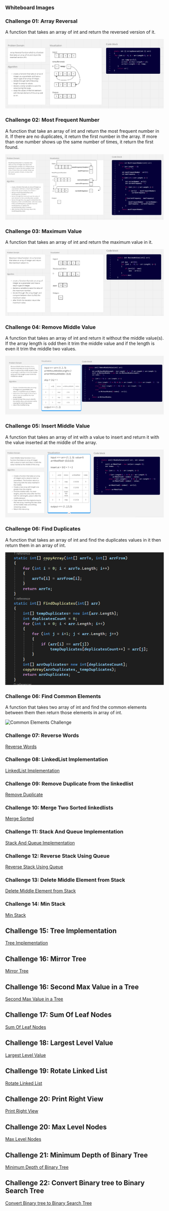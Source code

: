 ### Whiteboard Images

### Challenge 01: Array Reversal

A function that takes an array of int and return the reversed version of it.

![Array Reversal Whiteboard](./whiteboard-challenges/ArrayReversal.PNG)

### Challenge 02: Most Frequent Number

A function that take an array of int and return the most frequent number in it. If there are no duplicates, it return the first number in the array. If more than one number shows up the same number of times, it return the first found.

![Most Frequent Number Whiteboard](./whiteboard-challenges/MostFrequentNumber.PNG)

### Challenge 03: Maximum Value

A function that takes an array of int and return the maximum value in it.

![Maximum Value Whiteboard](./whiteboard-challenges/MaximumValue.PNG)

### Challenge 04: Remove Middle Value

A function that takes an array of int and return it without the middle value(s). If the array length is odd then it trim the middle value and if the length is even it trim the middle two values.

![Remove Middle Value Whiteboard](./whiteboard-challenges/RemoveMiddleValue.PNG)

### Challenge 05: Insert Middle Value

A function that takes an array of int with a value to insert and return it with the value inserted at the middle of the array.

![Remove Middle Value Whiteboard](./whiteboard-challenges/InsertMiddleValue.PNG)

### Challenge 06: Find Duplicates

A function that takes an array of int and find the duplicates values in it then return them in an array of int.

![Find Duplicates Challenge](./Challenges/Find-Duplicates/FindDuplicates.PNG)

### Challenge 06: Find Common Elements

A function that takes two array of int and find the common elements between them then return those elements in array of int.

![Common Elements Challenge](https://github.com/DimaSalem/challenges-and-data-structures/assets/165784854/9ec37c55-d13a-4ca8-a64c-9c797d07ae7e)

### Challenge 07: Reverse Words

[Reverse Words](./Challenges/Reverse-Words/Readme.md)

### Challenge 08: LinkedList Implementation

[LinkedList Implementation](./Challenges/Data-Structures/LinkedList/README.md)

### Challenge 09: Remove Duplicate from the linkedlist

[Remove Duplicate](./Challenges/Data-Structures/LinkedList/README.md)

### Challenge 10: Merge Two Sorted linkedlists

[Merge Sorted](./Challenges/Data-Structures/LinkedList/MergeSorted/Readme.md)

### Challenge 11: Stack And Queue Implementation

[Stack And Queue Implementation](./Challenges/Data-Structures/Stack&Queue/README.md)

### Challenge 12: Reverse Stack Using Queue

[Reverse Stack Using Queue](./Challenges/Data-Structures/Stack&Queue/ReverseStackUsingQueue/README.md)

### Challenge 13: Delete Middle Element from Stack

[Delete Middle Element from Stack](./Challenges/Data-Structures/Stack&Queue/DeleteMiddleElement/README.md)

### Challenge 14: Min Stack

[Min Stack](./Challenges/Data-Structures/Stack&Queue/MinStack/README.md)

## Challenge 15: Tree Implementation

[Tree Implementation](./Challenges/Data-Structures/Trees/TreeImplementation/README.md)

## Challenge 16: Mirror Tree

[Mirror Tree](./Challenges/Data-Structures/Trees/MirrorTree/README.md)

## Challenge 16: Second Max Value in a Tree

[Second Max Value in a Tree](./Challenges/Data-Structures/Trees/SecondMaxValue/README.md)

## Challenge 17: Sum Of Leaf Nodes

[Sum Of Leaf Nodes](./Challenges/Data-Structures/Trees/LeafSum/README.md)

## Challenge 18: Largest Level Value

[Largest Level Value](./Challenges/Data-Structures/Trees/LargestLevelValue/README.md)

## Challenge 19: Rotate Linked List

[Rotate Linked List](./Challenges/Data-Structures/LinkedList/RotateLinkedList/README.md)

## Challenge 20: Print Right View

[Print Right View](./Challenges/Data-Structures/Trees/RightViewPrint/README.md)

## Challenge 20: Max Level Nodes

[Max Level Nodes](./Challenges/Data-Structures/Trees/MaxLevelNodes/README.md)

## Challenge 21: Minimum Depth of Binary Tree

[Minimum Depth of Binary Tree](./Challenges/Data-Structures/Trees/MinimumDepth/README.md)

## Challenge 22: Convert Binary tree to Binary Search Tree

[Convert Binary tree to Binary Search Tree](./Challenges/Data-Structures/Trees/BTreeToBST/README.md)
